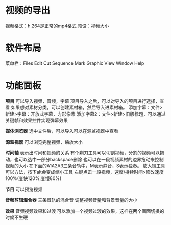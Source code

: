
# 视频的导出
视频格式：h.264是正常的mp4格式
预设：视频大小




# 软件布局
菜单栏：Files Edit Cut Sequence Mark Graphic View Window Help


# 功能面板
**项目** 可以导入视频，音频，字幕
项目导入之后，可以对导入的项目进行选择，查看
如果想对素材分类，可以创建素材箱，然后导入进素材箱。
添加字幕：文件>新建>字幕：开放式字幕，方形像素
添加字幕2：文件>新建>旧版标题，可以通过关键帧和效果控件实现弹幕效果

**媒体浏览器**
选中文件后，可以导入可以在源监视器中查看

**源监视器**
可以浏览完整视频，缩放大小

**时间轴** 表示出时间和视频的关系
有个剃刀工具可以切割视频，分割的视频可以拖动，也可以选中一部分backspace删除
也可以在一段视频素材的边界拖动来控制视频的大小
在下面的A1A2A3三条音轨中，M表示静音，S表示独奏。
放大镜工具可以方法，按下alt会变成缩小工具
右键点击一段视频，速度/持续时间>修改速度100%(变快120%,变慢80%)

**节目**
可以预览视频

**音频剪辑混合器** 三条音轨的混合音
调整视频音量和背景音量的大小

**效果** 音频视频效果和过渡
可以添加一个视频过渡的效果，这样在两个画面切换的时候不生硬






